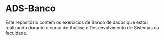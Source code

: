 # ADS-Banco
Este repositório contém os exercícios de Banco de dados que estou realizando durante o curso de Análise e Desenvolvimento de Sistemas na faculdade.
